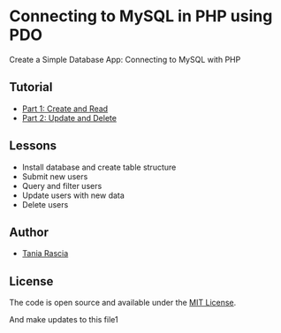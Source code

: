 # Connecting to MySQL in PHP using PDO

Create a Simple Database App: Connecting to MySQL with PHP

## Tutorial

- [Part 1: Create and Read](https://www.taniarascia.com/create-a-simple-database-app-connecting-to-mysql-with-php/)
- [Part 2: Update and Delete](https://www.taniarascia.com/create-a-simple-crud-database-app-php-update-delete/)

## Lessons

- Install database and create table structure
- Submit new users
- Query and filter users
- Update users with new data
- Delete users

## Author

- [Tania Rascia](https://www.taniarascia.com)

## License

The code is open source and available under the [MIT License](LICENSE).  

And make updates to this file1
